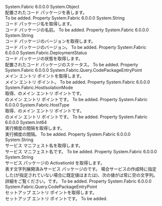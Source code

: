 <Type Name="DeployedCodePackage" FullName="System.Fabric.Query.DeployedCodePackage">
  <TypeSignature Language="C#" Value="public sealed class DeployedCodePackage" />
  <TypeSignature Language="ILAsm" Value=".class public auto ansi sealed beforefieldinit DeployedCodePackage extends System.Object" />
  <TypeSignature Language="DocId" Value="T:System.Fabric.Query.DeployedCodePackage" />
  <TypeSignature Language="VB.NET" Value="Public NotInheritable Class DeployedCodePackage" />
  <TypeSignature Language="F#" Value="type DeployedCodePackage = class" />
  <AssemblyInfo>
    <AssemblyName>System.Fabric</AssemblyName>
    <AssemblyVersion>6.0.0.0</AssemblyVersion>
  </AssemblyInfo>
  <Base>
    <BaseTypeName>System.Object</BaseTypeName>
  </Base>
  <Interfaces />
  <Docs>
    <summary>
      <para>配置されたコード パッケージを表します。</para>
    </summary>
    <remarks>To be added.</remarks>
  </Docs>
  <Members>
    <Member MemberName="CodePackageName">
      <MemberSignature Language="C#" Value="public string CodePackageName { get; }" />
      <MemberSignature Language="ILAsm" Value=".property instance string CodePackageName" />
      <MemberSignature Language="DocId" Value="P:System.Fabric.Query.DeployedCodePackage.CodePackageName" />
      <MemberSignature Language="VB.NET" Value="Public ReadOnly Property CodePackageName As String" />
      <MemberSignature Language="F#" Value="member this.CodePackageName : string" Usage="System.Fabric.Query.DeployedCodePackage.CodePackageName" />
      <MemberType>Property</MemberType>
      <AssemblyInfo>
        <AssemblyName>System.Fabric</AssemblyName>
        <AssemblyVersion>6.0.0.0</AssemblyVersion>
      </AssemblyInfo>
      <ReturnValue>
        <ReturnType>System.String</ReturnType>
      </ReturnValue>
      <Docs>
        <summary>
          <para>コード パッケージ名を取得します。</para>
        </summary>
        <value>
          <para>コード パッケージの名前。</para>
        </value>
        <remarks>To be added.</remarks>
      </Docs>
    </Member>
    <Member MemberName="CodePackageVersion">
      <MemberSignature Language="C#" Value="public string CodePackageVersion { get; }" />
      <MemberSignature Language="ILAsm" Value=".property instance string CodePackageVersion" />
      <MemberSignature Language="DocId" Value="P:System.Fabric.Query.DeployedCodePackage.CodePackageVersion" />
      <MemberSignature Language="VB.NET" Value="Public ReadOnly Property CodePackageVersion As String" />
      <MemberSignature Language="F#" Value="member this.CodePackageVersion : string" Usage="System.Fabric.Query.DeployedCodePackage.CodePackageVersion" />
      <MemberType>Property</MemberType>
      <AssemblyInfo>
        <AssemblyName>System.Fabric</AssemblyName>
        <AssemblyVersion>6.0.0.0</AssemblyVersion>
      </AssemblyInfo>
      <ReturnValue>
        <ReturnType>System.String</ReturnType>
      </ReturnValue>
      <Docs>
        <summary>
          <para>コード パッケージのバージョンを取得します。</para>
        </summary>
        <value>
          <para>コード パッケージのバージョン。</para>
        </value>
        <remarks>To be added.</remarks>
      </Docs>
    </Member>
    <Member MemberName="DeployedCodePackageStatus">
      <MemberSignature Language="C#" Value="public System.Fabric.DeploymentStatus DeployedCodePackageStatus { get; }" />
      <MemberSignature Language="ILAsm" Value=".property instance valuetype System.Fabric.DeploymentStatus DeployedCodePackageStatus" />
      <MemberSignature Language="DocId" Value="P:System.Fabric.Query.DeployedCodePackage.DeployedCodePackageStatus" />
      <MemberSignature Language="VB.NET" Value="Public ReadOnly Property DeployedCodePackageStatus As DeploymentStatus" />
      <MemberSignature Language="F#" Value="member this.DeployedCodePackageStatus : System.Fabric.DeploymentStatus" Usage="System.Fabric.Query.DeployedCodePackage.DeployedCodePackageStatus" />
      <MemberType>Property</MemberType>
      <AssemblyInfo>
        <AssemblyName>System.Fabric</AssemblyName>
        <AssemblyVersion>6.0.0.0</AssemblyVersion>
      </AssemblyInfo>
      <ReturnValue>
        <ReturnType>System.Fabric.DeploymentStatus</ReturnType>
      </ReturnValue>
      <Docs>
        <summary>
          <para>コード パッケージの状態を取得します。</para>
        </summary>
        <value>
          <para>配置されたコード パッケージのステータス。</para>
        </value>
        <remarks>To be added.</remarks>
      </Docs>
    </Member>
    <Member MemberName="EntryPoint">
      <MemberSignature Language="C#" Value="public System.Fabric.Query.CodePackageEntryPoint EntryPoint { get; }" />
      <MemberSignature Language="ILAsm" Value=".property instance class System.Fabric.Query.CodePackageEntryPoint EntryPoint" />
      <MemberSignature Language="DocId" Value="P:System.Fabric.Query.DeployedCodePackage.EntryPoint" />
      <MemberSignature Language="VB.NET" Value="Public ReadOnly Property EntryPoint As CodePackageEntryPoint" />
      <MemberSignature Language="F#" Value="member this.EntryPoint : System.Fabric.Query.CodePackageEntryPoint" Usage="System.Fabric.Query.DeployedCodePackage.EntryPoint" />
      <MemberType>Property</MemberType>
      <AssemblyInfo>
        <AssemblyName>System.Fabric</AssemblyName>
        <AssemblyVersion>6.0.0.0</AssemblyVersion>
      </AssemblyInfo>
      <ReturnValue>
        <ReturnType>System.Fabric.Query.CodePackageEntryPoint</ReturnType>
      </ReturnValue>
      <Docs>
        <summary>
          <para>メイン エントリ ポイントを取得します。</para>
        </summary>
        <value>
          <para>メイン エントリ ポイント。</para>
        </value>
        <remarks>To be added.</remarks>
      </Docs>
    </Member>
    <Member MemberName="HostIsolationMode">
      <MemberSignature Language="C#" Value="public System.Fabric.HostIsolationMode HostIsolationMode { get; }" />
      <MemberSignature Language="ILAsm" Value=".property instance valuetype System.Fabric.HostIsolationMode HostIsolationMode" />
      <MemberSignature Language="DocId" Value="P:System.Fabric.Query.DeployedCodePackage.HostIsolationMode" />
      <MemberSignature Language="VB.NET" Value="Public ReadOnly Property HostIsolationMode As HostIsolationMode" />
      <MemberSignature Language="F#" Value="member this.HostIsolationMode : System.Fabric.HostIsolationMode" Usage="System.Fabric.Query.DeployedCodePackage.HostIsolationMode" />
      <MemberType>Property</MemberType>
      <AssemblyInfo>
        <AssemblyName>System.Fabric</AssemblyName>
        <AssemblyVersion>6.0.0.0</AssemblyVersion>
      </AssemblyInfo>
      <ReturnValue>
        <ReturnType>System.Fabric.HostIsolationMode</ReturnType>
      </ReturnValue>
      <Docs>
        <summary>
          <para>取得、<see cref="T:System.Fabric.HostIsolationMode" />のメイン エントリ ポイントです。</para>
        </summary>
        <value>
          <para><see cref="T:System.Fabric.HostIsolationMode" />のメイン エントリ ポイントです。</para>
        </value>
        <remarks>To be added.</remarks>
      </Docs>
    </Member>
    <Member MemberName="HostType">
      <MemberSignature Language="C#" Value="public System.Fabric.HostType HostType { get; }" />
      <MemberSignature Language="ILAsm" Value=".property instance valuetype System.Fabric.HostType HostType" />
      <MemberSignature Language="DocId" Value="P:System.Fabric.Query.DeployedCodePackage.HostType" />
      <MemberSignature Language="VB.NET" Value="Public ReadOnly Property HostType As HostType" />
      <MemberSignature Language="F#" Value="member this.HostType : System.Fabric.HostType" Usage="System.Fabric.Query.DeployedCodePackage.HostType" />
      <MemberType>Property</MemberType>
      <AssemblyInfo>
        <AssemblyName>System.Fabric</AssemblyName>
        <AssemblyVersion>6.0.0.0</AssemblyVersion>
      </AssemblyInfo>
      <ReturnValue>
        <ReturnType>System.Fabric.HostType</ReturnType>
      </ReturnValue>
      <Docs>
        <summary>
          <para>取得、<see cref="T:System.Fabric.HostType" />のメイン エントリ ポイントです。</para>
        </summary>
        <value>
          <para><see cref="T:System.Fabric.HostType" />のメイン エントリ ポイントです。</para>
        </value>
        <remarks>To be added.</remarks>
      </Docs>
    </Member>
    <Member MemberName="RunFrequencyInterval">
      <MemberSignature Language="C#" Value="public long RunFrequencyInterval { get; }" />
      <MemberSignature Language="ILAsm" Value=".property instance int64 RunFrequencyInterval" />
      <MemberSignature Language="DocId" Value="P:System.Fabric.Query.DeployedCodePackage.RunFrequencyInterval" />
      <MemberSignature Language="VB.NET" Value="Public ReadOnly Property RunFrequencyInterval As Long" />
      <MemberSignature Language="F#" Value="member this.RunFrequencyInterval : int64" Usage="System.Fabric.Query.DeployedCodePackage.RunFrequencyInterval" />
      <MemberType>Property</MemberType>
      <AssemblyInfo>
        <AssemblyName>System.Fabric</AssemblyName>
        <AssemblyVersion>6.0.0.0</AssemblyVersion>
      </AssemblyInfo>
      <ReturnValue>
        <ReturnType>System.Int64</ReturnType>
      </ReturnValue>
      <Docs>
        <summary>
          <para>実行頻度の間隔を取得します。</para>
        </summary>
        <value>
          <para>実行頻度の間隔。</para>
        </value>
        <remarks>To be added.</remarks>
      </Docs>
    </Member>
    <Member MemberName="ServiceManifestName">
      <MemberSignature Language="C#" Value="public string ServiceManifestName { get; }" />
      <MemberSignature Language="ILAsm" Value=".property instance string ServiceManifestName" />
      <MemberSignature Language="DocId" Value="P:System.Fabric.Query.DeployedCodePackage.ServiceManifestName" />
      <MemberSignature Language="VB.NET" Value="Public ReadOnly Property ServiceManifestName As String" />
      <MemberSignature Language="F#" Value="member this.ServiceManifestName : string" Usage="System.Fabric.Query.DeployedCodePackage.ServiceManifestName" />
      <MemberType>Property</MemberType>
      <AssemblyInfo>
        <AssemblyName>System.Fabric</AssemblyName>
        <AssemblyVersion>6.0.0.0</AssemblyVersion>
      </AssemblyInfo>
      <ReturnValue>
        <ReturnType>System.String</ReturnType>
      </ReturnValue>
      <Docs>
        <summary>
          <para>サービス マニフェスト名を取得します。</para>
        </summary>
        <value>
          <para>サービス マニフェスト名です。</para>
        </value>
        <remarks>To be added.</remarks>
      </Docs>
    </Member>
    <Member MemberName="ServicePackageActivationId">
      <MemberSignature Language="C#" Value="public string ServicePackageActivationId { get; }" />
      <MemberSignature Language="ILAsm" Value=".property instance string ServicePackageActivationId" />
      <MemberSignature Language="DocId" Value="P:System.Fabric.Query.DeployedCodePackage.ServicePackageActivationId" />
      <MemberSignature Language="VB.NET" Value="Public ReadOnly Property ServicePackageActivationId As String" />
      <MemberSignature Language="F#" Value="member this.ServicePackageActivationId : string" Usage="System.Fabric.Query.DeployedCodePackage.ServicePackageActivationId" />
      <MemberType>Property</MemberType>
      <AssemblyInfo>
        <AssemblyName>System.Fabric</AssemblyName>
        <AssemblyVersion>6.0.0.0</AssemblyVersion>
      </AssemblyInfo>
      <ReturnValue>
        <ReturnType>System.String</ReturnType>
      </ReturnValue>
      <Docs>
        <summary>
            サービス パッケージの ActivationId を取得します。
            </summary>
        <value>
          <para>
            表す文字列<see cref="P:System.Fabric.Query.DeployedServicePackage.ServicePackageActivationId" />展開済みサービス パッケージのです。 場合<see cref="T:System.Fabric.Description.ServicePackageActivationMode" />サービスの作成時に指定した<see cref="F:System.Fabric.Description.ServicePackageActivationMode.SharedProcess" />(が指定されていない場合に既定値はまたは<see cref="F:System.Fabric.Description.ServicePackageActivationMode.SharedProcess" />)、次の値が<see cref="P:System.Fabric.Query.DeployedCodePackage.ServicePackageActivationId" />は常に空の文字列。
            詳細をご覧ください。<see cref="T:System.Fabric.Description.ServicePackageActivationMode" />です。
            </para>
        </value>
        <remarks>To be added.</remarks>
      </Docs>
    </Member>
    <Member MemberName="SetupEntryPoint">
      <MemberSignature Language="C#" Value="public System.Fabric.Query.CodePackageEntryPoint SetupEntryPoint { get; }" />
      <MemberSignature Language="ILAsm" Value=".property instance class System.Fabric.Query.CodePackageEntryPoint SetupEntryPoint" />
      <MemberSignature Language="DocId" Value="P:System.Fabric.Query.DeployedCodePackage.SetupEntryPoint" />
      <MemberSignature Language="VB.NET" Value="Public ReadOnly Property SetupEntryPoint As CodePackageEntryPoint" />
      <MemberSignature Language="F#" Value="member this.SetupEntryPoint : System.Fabric.Query.CodePackageEntryPoint" Usage="System.Fabric.Query.DeployedCodePackage.SetupEntryPoint" />
      <MemberType>Property</MemberType>
      <AssemblyInfo>
        <AssemblyName>System.Fabric</AssemblyName>
        <AssemblyVersion>6.0.0.0</AssemblyVersion>
      </AssemblyInfo>
      <ReturnValue>
        <ReturnType>System.Fabric.Query.CodePackageEntryPoint</ReturnType>
      </ReturnValue>
      <Docs>
        <summary>
          <para>セットアップ エントリ ポイントを取得します。</para>
        </summary>
        <value>
          <para>セットアップ エントリ ポイントです。</para>
        </value>
        <remarks>To be added.</remarks>
      </Docs>
    </Member>
  </Members>
</Type>